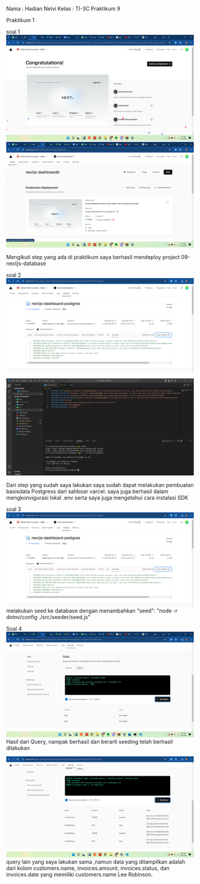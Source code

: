 Nama : Hadian Nelvi
Kelas : TI-3C
Praktikum 9

Praktikum 1

soal 1
![gambar](img/1.jpeg)
![gambar](img/2.jpeg)

Mengikuti step yang ada di praktikum saya berhasil mendeploy project 09-nextjs-database

soal 2
![gambar](img/4.png)

![gambar](img/3.png)

Dari step yang sudah saya lakukan saya sudah dapat melakukan pembuatan basisdata Postgress dari sahboar varcel. saya juga berhasil dalam mengkonvigurasi lokal .env serta saya juga mengetahui cara instalasi SDK 

soal 3
![gambar](img/5.png)
melakukan seed ke database dengan menambahkan "seed": "node -r dotnv/config ./src/seeder/seed.js"

Soal 4
![gambar](img/6.jpeg)
Hasil dari Query, nampak berhasil dan berarti seeding telah berhasil dilakukan

![gambar](img/7.png)
query lain yang saya lakukan sama ,namun data yang ditampilkan adalah dari kolom customers.name, invoices.amount, invoices.status, dan invoices.date yang memiliki customers.name Lee Robinson.